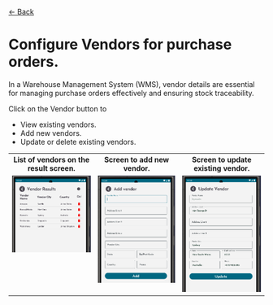 [← Back](miniWMSConfiguration.md)

# Configure Vendors for purchase orders.

In a Warehouse Management System (WMS), vendor details are essential for managing purchase orders effectively and ensuring stock traceability.

Click on the Vendor button to 
- View existing vendors.
- Add new vendors.
- Update or delete existing vendors.  

<table>
  <tr>
    <th>List of vendors on the result screen.</th>
    <th>Screen to add new vendor.</th>
    <th>Screen to update existing vendor.</th>
  </tr>
  <tr>
    <td style="vertical-align: top;">
      <img src="asset/vendorResult.png" alt="Step 1">
    </td>
    <td style="vertical-align: top;">
      <img src="asset/vendorAdd.png" alt="Step 2">
    </td>
    <td style="vertical-align: top;">
      <img src="asset/vendorUpdate.png" alt="Step 2">
    </td>
  </tr>
</table>
